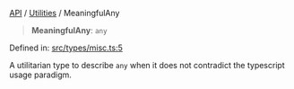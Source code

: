 [API](../../overview.md) / [Utilities](../overview.md) / MeaningfulAny

> **MeaningfulAny**: `any`

Defined in: [src/types/misc.ts:5](https://github.com/gravity-ui/charts/blob/6aea3bcf86facdd4a019a7e612d7ac7e27006c35/src/types/misc.ts#L5)

A utilitarian type to describe `any` when it does not contradict the typescript usage paradigm.
